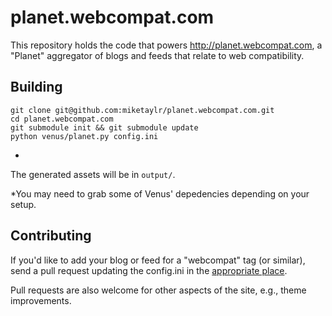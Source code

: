 # planet.webcompat.com

This repository holds the code that powers http://planet.webcompat.com, a "Planet" aggregator of blogs and feeds that relate to web compatibility.

## Building

```
git clone git@github.com:miketaylr/planet.webcompat.com.git
cd planet.webcompat.com
git submodule init && git submodule update
python venus/planet.py config.ini
```
*

The generated assets will be in `output/`.

*You may need to grab some of Venus' depedencies depending on your setup.

## Contributing

If you'd like to add your blog or feed for a "webcompat" tag (or similar), send a pull request updating the config.ini in the [appropriate place](https://github.com/miketaylr/planet.webcompat.com/blob/master/config.ini#L22).

Pull requests are also welcome for other aspects of the site, e.g., theme improvements.
